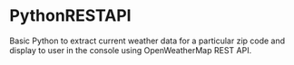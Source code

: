 # PythonRESTAPI
Basic Python to extract current weather data for a particular zip code and display to user in the console using OpenWeatherMap REST API. 

